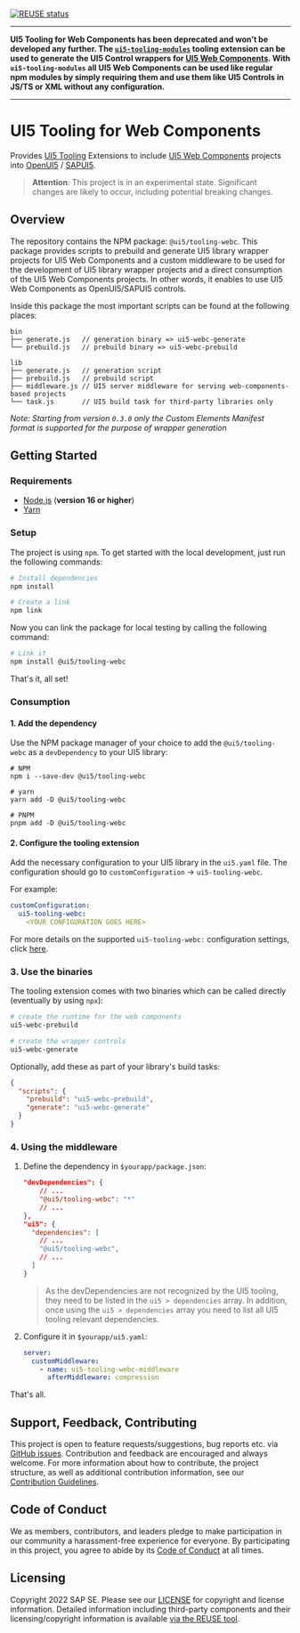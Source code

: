 [![REUSE status](https://api.reuse.software/badge/github.com/SAP/ui5-tooling-webc)](https://api.reuse.software/info/github.com/SAP/ui5-tooling-webc)

--------------------

**UI5 Tooling for Web Components has been deprecated and won’t be developed any further. The [`ui5-tooling-modules`](https://www.npmjs.com/package/ui5-tooling-modules) tooling extension can be used to generate the UI5 Control wrappers for [UI5 Web Components](https://sap.github.io/ui5-webcomponents/). With `ui5-tooling-modules` all UI5 Web Components can be used like regular npm modules by simply requiring them and use them like UI5 Controls in JS/TS or XML without any configuration.**

--------------------

# UI5 Tooling for Web Components

Provides [UI5 Tooling](https://sap.github.io/ui5-tooling/) Extensions to include [UI5 Web Components](https://sap.github.io/ui5-webcomponents/) projects into [OpenUI5](https://openui5.org/) / [SAPUI5](https://ui5.sap.com).

> **Attention**: This project is in an experimental state. Significant changes are likely to occur, including potential breaking changes.

## Overview

The repository contains the NPM package: `@ui5/tooling-webc`. This package provides scripts to prebuild and generate UI5 library wrapper projects for UI5 Web Components and a custom middleware to be used for the development of UI5 library wrapper projects and a direct consumption of the UI5 Web Components projects. In other words, it enables to use UI5 Web Components as OpenUI5/SAPUI5 controls. 

Inside this package the most important scripts can be found at the following places:

```text
bin
├── generate.js   // generation binary => ui5-webc-generate
└── prebuild.js   // prebuild binary => ui5-webc-prebuild

lib
├── generate.js   // generation script
├── prebuild.js   // prebuild script
├── middleware.js // UI5 server middleware for serving web-components-based projects
└── task.js       // UI5 build task for third-party libraries only
```

*Note: Starting from version `0.3.0` only the Custom Elements Manifest format is supported for the purpose of wrapper generation*

## Getting Started

### Requirements

- [Node.js](https://nodejs.org/) (**version 16 or higher**)
- [Yarn](https://yarnpkg.com/en)

### Setup

The project is using `npm`. To get started with the local development, just run the following commands:

```sh
# Install dependencies
npm install

# Create a link
npm link
```

Now you can link the package for local testing by calling the following command: 

```sh
# Link it
npm install @ui5/tooling-webc
```

That's it, all set!

### Consumption

#### 1. Add the dependency

Use the NPM package manager of your choice to add the `@ui5/tooling-webc` as a `devDependency` to your UI5 library:

```shell
# NPM
npm i --save-dev @ui5/tooling-webc

# yarn
yarn add -D @ui5/tooling-webc

# PNPM
pnpm add -D @ui5/tooling-webc
```

#### 2. Configure the tooling extension

Add the necessary configuration to your UI5 library in the `ui5.yaml` file. The configuration should go to `customConfiguration` -> `ui5-tooling-webc`.

For example:

```yaml
customConfiguration:
  ui5-tooling-webc:
    <YOUR CONFIGURATION GOES HERE>
```

For more details on the supported `ui5-tooling-webc:` configuration settings, click [here](./docs/settings.md).

### 3. Use the binaries

The tooling extension comes with two binaries which can be called directly (eventually by using `npx`):

```sh
# create the runtime for the web components
ui5-webc-prebuild

# create the wrapper controls
ui5-webc-generate
```

Optionally, add these as part of your library's build tasks:

```json
{
  "scripts": {
    "prebuild": "ui5-webc-prebuild",
    "generate": "ui5-webc-generate"
  }
}
```

### 4. Using the middleware

1. Define the dependency in `$yourapp/package.json`:

    ```json
    "devDependencies": {
        // ...
        "@ui5/tooling-webc": "*"
        // ...
    },
    "ui5": {
      "dependencies": [
        // ...
        "@ui5/tooling-webc",
        // ...
      ]
    }
    ```

    > As the devDependencies are not recognized by the UI5 tooling, they need to be listed in the `ui5 > dependencies` array. In addition, once using the `ui5 > dependencies` array you need to list all UI5 tooling relevant dependencies.

2. Configure it in `$yourapp/ui5.yaml`:

    ```yaml
    server:
      customMiddleware:
        - name: ui5-tooling-webc-middleware
          afterMiddleware: compression
    ```

That's all.

## Support, Feedback, Contributing

This project is open to feature requests/suggestions, bug reports etc. via [GitHub issues](https://github.com/SAP/ui5-tooling-webc/issues). Contribution and feedback are encouraged and always welcome. For more information about how to contribute, the project structure, as well as additional contribution information, see our [Contribution Guidelines](CONTRIBUTING.md).

## Code of Conduct

We as members, contributors, and leaders pledge to make participation in our community a harassment-free experience for everyone. By participating in this project, you agree to abide by its [Code of Conduct](CODE_OF_CONDUCT.md) at all times.

## Licensing

Copyright 2022 SAP SE. Please see our [LICENSE](LICENSE) for copyright and license information. Detailed information including third-party components and their licensing/copyright information is available [via the REUSE tool](https://api.reuse.software/info/github.com/SAP/ui5-tooling-webc).
